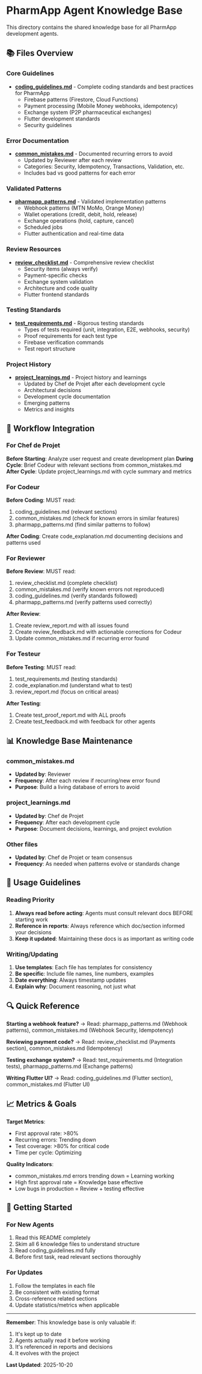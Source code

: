 # PharmApp Agent Knowledge Base

This directory contains the shared knowledge base for all PharmApp development agents.

## 📚 Files Overview

### Core Guidelines
- **[coding_guidelines.md](coding_guidelines.md)** - Complete coding standards and best practices for PharmApp
  - Firebase patterns (Firestore, Cloud Functions)
  - Payment processing (Mobile Money webhooks, idempotency)
  - Exchange system (P2P pharmaceutical exchanges)
  - Flutter development standards
  - Security guidelines

### Error Documentation
- **[common_mistakes.md](common_mistakes.md)** - Documented recurring errors to avoid
  - Updated by Reviewer after each review
  - Categories: Security, Idempotency, Transactions, Validation, etc.
  - Includes bad vs good patterns for each error

### Validated Patterns
- **[pharmapp_patterns.md](pharmapp_patterns.md)** - Validated implementation patterns
  - Webhook patterns (MTN MoMo, Orange Money)
  - Wallet operations (credit, debit, hold, release)
  - Exchange operations (hold, capture, cancel)
  - Scheduled jobs
  - Flutter authentication and real-time data

### Review Resources
- **[review_checklist.md](review_checklist.md)** - Comprehensive review checklist
  - Security items (always verify)
  - Payment-specific checks
  - Exchange system validation
  - Architecture and code quality
  - Flutter frontend standards

### Testing Standards
- **[test_requirements.md](test_requirements.md)** - Rigorous testing standards
  - Types of tests required (unit, integration, E2E, webhooks, security)
  - Proof requirements for each test type
  - Firebase verification commands
  - Test report structure

### Project History
- **[project_learnings.md](project_learnings.md)** - Project history and learnings
  - Updated by Chef de Projet after each development cycle
  - Architectural decisions
  - Development cycle documentation
  - Emerging patterns
  - Metrics and insights

## 🔄 Workflow Integration

### For Chef de Projet
**Before Starting**: Analyze user request and create development plan
**During Cycle**: Brief Codeur with relevant sections from common_mistakes.md
**After Cycle**: Update project_learnings.md with cycle summary and metrics

### For Codeur
**Before Coding**: MUST read:
1. coding_guidelines.md (relevant sections)
2. common_mistakes.md (check for known errors in similar features)
3. pharmapp_patterns.md (find similar patterns to follow)

**After Coding**: Create code_explanation.md documenting decisions and patterns used

### For Reviewer
**Before Review**: MUST read:
1. review_checklist.md (complete checklist)
2. common_mistakes.md (verify known errors not reproduced)
3. coding_guidelines.md (verify standards followed)
4. pharmapp_patterns.md (verify patterns used correctly)

**After Review**:
1. Create review_report.md with all issues found
2. Create review_feedback.md with actionable corrections for Codeur
3. Update common_mistakes.md if recurring error found

### For Testeur
**Before Testing**: MUST read:
1. test_requirements.md (testing standards)
2. code_explanation.md (understand what to test)
3. review_report.md (focus on critical areas)

**After Testing**:
1. Create test_proof_report.md with ALL proofs
2. Create test_feedback.md with feedback for other agents

## 📊 Knowledge Base Maintenance

### common_mistakes.md
- **Updated by**: Reviewer
- **Frequency**: After each review if recurring/new error found
- **Purpose**: Build a living database of errors to avoid

### project_learnings.md
- **Updated by**: Chef de Projet
- **Frequency**: After each development cycle
- **Purpose**: Document decisions, learnings, and project evolution

### Other files
- **Updated by**: Chef de Projet or team consensus
- **Frequency**: As needed when patterns evolve or standards change

## 🎯 Usage Guidelines

### Reading Priority
1. **Always read before acting**: Agents must consult relevant docs BEFORE starting work
2. **Reference in reports**: Always reference which doc/section informed your decisions
3. **Keep it updated**: Maintaining these docs is as important as writing code

### Writing/Updating
1. **Use templates**: Each file has templates for consistency
2. **Be specific**: Include file names, line numbers, examples
3. **Date everything**: Always timestamp updates
4. **Explain why**: Document reasoning, not just what

## 🔍 Quick Reference

**Starting a webhook feature?**
→ Read: pharmapp_patterns.md (Webhook patterns), common_mistakes.md (Webhook Security, Idempotency)

**Reviewing payment code?**
→ Read: review_checklist.md (Payments section), common_mistakes.md (Idempotency)

**Testing exchange system?**
→ Read: test_requirements.md (Integration tests), pharmapp_patterns.md (Exchange patterns)

**Writing Flutter UI?**
→ Read: coding_guidelines.md (Flutter section), common_mistakes.md (Flutter UI)

## 📈 Metrics & Goals

**Target Metrics**:
- First approval rate: >80%
- Recurring errors: Trending down
- Test coverage: >80% for critical code
- Time per cycle: Optimizing

**Quality Indicators**:
- common_mistakes.md errors trending down = Learning working
- High first approval rate = Knowledge base effective
- Low bugs in production = Review + testing effective

## 🚀 Getting Started

### For New Agents
1. Read this README completely
2. Skim all 6 knowledge files to understand structure
3. Read coding_guidelines.md fully
4. Before first task, read relevant sections thoroughly

### For Updates
1. Follow the templates in each file
2. Be consistent with existing format
3. Cross-reference related sections
4. Update statistics/metrics when applicable

---

**Remember**: This knowledge base is only valuable if:
1. It's kept up to date
2. Agents actually read it before working
3. It's referenced in reports and decisions
4. It evolves with the project

**Last Updated**: 2025-10-20
